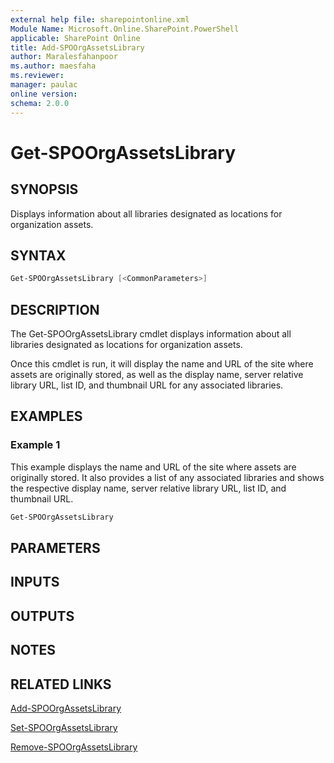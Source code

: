 ```yaml
---
external help file: sharepointonline.xml
Module Name: Microsoft.Online.SharePoint.PowerShell
applicable: SharePoint Online
title: Add-SPOOrgAssetsLibrary
author: Maralesfahanpoor
ms.author: maesfaha
ms.reviewer: 
manager: paulac
online version:
schema: 2.0.0
---
```


# Get-SPOOrgAssetsLibrary

## SYNOPSIS

Displays information about all libraries designated as locations for organization assets.

## SYNTAX

```powershell
Get-SPOOrgAssetsLibrary [<CommonParameters>]
```

## DESCRIPTION

The Get-SPOOrgAssetsLibrary cmdlet displays information about all libraries designated as locations for organization assets.

Once this cmdlet is run, it will display the name and URL of the site where assets are originally stored, as well as the display name, server relative library URL, list ID, and thumbnail URL for any associated libraries.

## EXAMPLES

### Example 1

This example displays the name and URL of the site where assets are originally stored. It also provides a list of any associated libraries and shows the respective display name, server relative library URL, list ID, and thumbnail URL.

```powershell
Get-SPOOrgAssetsLibrary
```

## PARAMETERS

## INPUTS

## OUTPUTS

## NOTES

## RELATED LINKS

[Add-SPOOrgAssetsLibrary](https://docs.microsoft.com/powershell/module/sharepoint-online/add-spoorgassetslibrary?view=sharepoint-ps)

[Set-SPOOrgAssetsLibrary](https://docs.microsoft.com/powershell/module/sharepoint-online/set-spoorgassetslibrary?view=sharepoint-ps)

[Remove-SPOOrgAssetsLibrary](https://docs.microsoft.com/powershell/module/sharepoint-online/remove-spoorgassetslibrary?view=sharepoint-ps)
